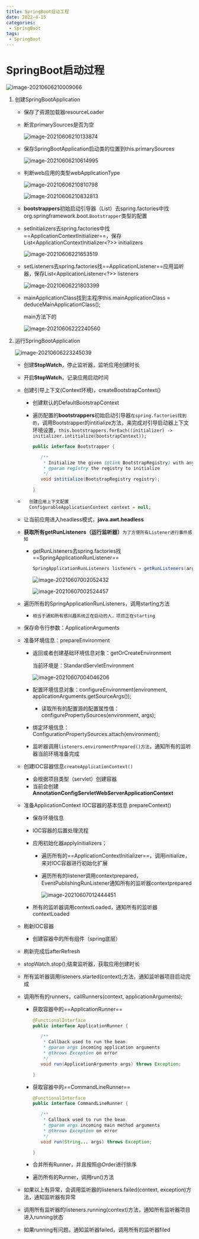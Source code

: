 ```yaml
---
title: SpringBoot启动工程
date: 2022-4-15
categories:
 - SpringBoot
tags:
 - SpringBoot
---
```


# SpringBoot启动过程

![image-20210606210009066](https://www.itdu.tech/image//image-20210606210009066.png)

1. 创建SpringBootApplication

    - 保存了资源加载器resourceLoader

    - 断言primarySources是否为空

        ![image-20210606210133874](https://www.itdu.tech/image//image-20210606210133874.png)

    - 保存SpringBootApplication启动类的位置到this.primarySources

        ![image-20210606210614995](https://www.itdu.tech/image//image-20210606210614995.png)

    - 判断web应用的类型webApplicationType

        ![image-20210606210810798](https://www.itdu.tech/image//image-20210606210810798.png)

        ![image-20210606210832813](https://www.itdu.tech/image//image-20210606210832813.png)

    - **bootstrappers**初始启动引导器（List<Bootstrapper/>）去spring.factories中找org.springframework.boot.`Bootstrapper`类型的配置

    - setInitializers去spring.factories中找==ApplicationContextInitializer==，保存List<ApplicationContextInitializer<?>> initializers

        ![image-20210606221653519](https://www.itdu.tech/image//image-20210606221653519.png)

    - setListeners去spring.factories找==ApplicationListener==应用监听器，保存List<ApplicationListener<?>> listeners

        ![image-20210606221803399](https://www.itdu.tech/image//image-20210606221803399.png)

    - mainApplicationClass找到主程序this.mainApplicationClass = deduceMainApplicationClass();

        main方法下的

        ![image-20210606222240560](https://www.itdu.tech/image//image-20210606222240560.png)

2. 运行SpringBootApplication

    ![image-20210606223245039](https://www.itdu.tech/image//image-20210606223245039.png)

    - 创建**StopWatch**，停止监听器，监听应用创建时长

    - 开启**StopWatch**，记录应用启动时间

    - 创建引导上下文(Context环境)，createBootstrapContext()

        - 创建默认的DefaultBootstrapContext

        - 遍历配置的**bootstrappers**初始启动引导器`在spring.factories找到的`，调用Bootstrapper的intitialize方法，来完成对引导启动器上下文环境设置，`this.bootstrappers.forEach((initializer) -> initializer.intitialize(bootstrapContext));`

            ```java
            public interface Bootstrapper {
            
               /**
                * Initialize the given {@link BootstrapRegistry} with any required registrations.
                * @param registry the registry to initialize
                */
               void intitialize(BootstrapRegistry registry);
            
            }
            ```

    - ```java
        创建应用上下文配置
        ConfigurableApplicationContext context = null;
        ```

    - 让当前应用进入headless模式，**java.awt.headless**

    - **获取所有getRunListeners（运行监听器）**`为了方便所有Listener进行事件感知`

        - getRunListeners去spring.factories找==SpringApplicationRunListener==

            ```java
            SpringApplicationRunListeners listeners = getRunListeners(args);
            ```

            ![image-20210607002052432](https://www.itdu.tech/image//image-20210607002052432.png)

            ![image-20210607002524457](https://www.itdu.tech/image//image-20210607002524457.png)

     - 遍历所有的SpringApplicationRunListeners，调用starting方法

        -   `相当于通知所有感兴趣系统正在启动的人，项目正在starting`

    - 保存命令行参数：ApplicationArguments

    - 准备环境信息：prepareEnvironment

         - 返回或者创建基础环境信息对象：getOrCreateEnvironment

             当前环境是：StandardServletEnvironment

             ![image-20210607004046206](https://www.itdu.tech/image//image-20210607004046206.png)

         - 配置环境信息对象：configureEnvironment(environment, applicationArguments.getSourceArgs());

             -   读取所有的配置源的配置属性值：configurePropertySources(environment, args);

         - 绑定环境信息：ConfigurationPropertySources.attach(environment);

         - 监听器调用`listeners.environmentPrepared()方法`，通知所有的监听器当前环境准备完成

    - 创建IOC容器信息`createApplicationContext()`

         -   会根据项目类型（servlet）创建容器
         -   当前会创建**AnnotationConfigServletWebServerApplicationContext**

    - 准备ApplicationContext IOC容器的基本信息 prepareContext()

         - 保存环境信息

         - IOC容器的后置处理流程

         - 应用初始化器applyInitializers；

             - 遍历所有的==ApplicationContextInitializer==，调用initialize，来对IOC容器进行初始化扩展

             - 遍历所有的listener调用contextprepared，EventPublishingRunListener通知所有的监听器contextprepared

                 ![image-20210607012444451](https://www.itdu.tech/image//image-20210607012444451.png)

         - 所有的监听器调用contextLoaded，通知所有的监听器contextLoaded

    - 刷新IOC容器

         -   创建容器中的所有组件（spring底层）

    - 刷新完成后afterRefresh

    - stopWatch.stop();结束监听器，获取应用创建时长

    - 所有监听器调用listeners.started(context);方法，通知监听器项目启动完成

    - 调用所有的runners，callRunners(context, applicationArguments);

         - 获取容器中的==ApplicationRunner==

             ```java
            @FunctionalInterface
            public interface ApplicationRunner {
            
            	/**
            	 * Callback used to run the bean.
            	 * @param args incoming application arguments
            	 * @throws Exception on error
            	 */
            	void run(ApplicationArguments args) throws Exception;
            
            }
             ```

         - 获取容器中的==CommandLineRunner==

             ```java
            @FunctionalInterface
            public interface CommandLineRunner {
            
            	/**
            	 * Callback used to run the bean.
            	 * @param args incoming main method arguments
            	 * @throws Exception on error
            	 */
            	void run(String... args) throws Exception;
            
            }
             ```

         - 合并所有Runner，并且按照@Order进行排序

         - 遍历所有的Runner，调用run()方法

    - 如果以上有异常，会调用监听器的listeners.failed(context, exception)方法，通知监听器有异常

    - 调用所有监听器的listeners.running(context)方法，通知所有监听器项目进入running状态

    - 如果running有问题，通知监听器failed，调用所有的监听器filed